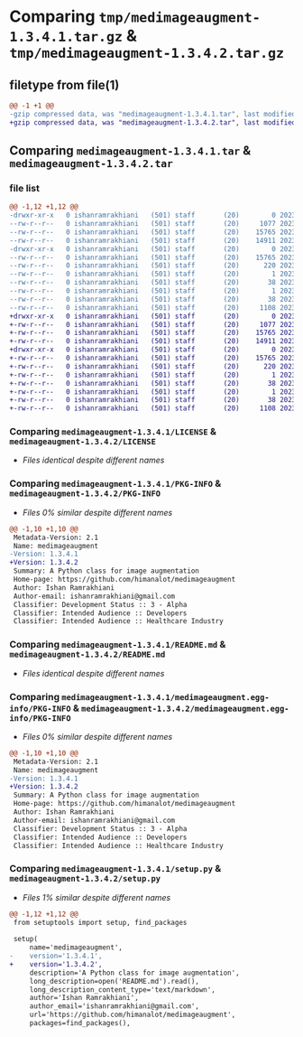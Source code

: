 # Comparing `tmp/medimageaugment-1.3.4.1.tar.gz` & `tmp/medimageaugment-1.3.4.2.tar.gz`

## filetype from file(1)

```diff
@@ -1 +1 @@
-gzip compressed data, was "medimageaugment-1.3.4.1.tar", last modified: Sat Jul 22 21:38:59 2023, max compression
+gzip compressed data, was "medimageaugment-1.3.4.2.tar", last modified: Sat Jul 22 21:40:37 2023, max compression
```

## Comparing `medimageaugment-1.3.4.1.tar` & `medimageaugment-1.3.4.2.tar`

### file list

```diff
@@ -1,12 +1,12 @@
-drwxr-xr-x   0 ishanramrakhiani   (501) staff       (20)        0 2023-07-22 21:38:59.877336 medimageaugment-1.3.4.1/
--rw-r--r--   0 ishanramrakhiani   (501) staff       (20)     1077 2023-07-22 07:27:55.000000 medimageaugment-1.3.4.1/LICENSE
--rw-r--r--   0 ishanramrakhiani   (501) staff       (20)    15765 2023-07-22 21:38:59.876246 medimageaugment-1.3.4.1/PKG-INFO
--rw-r--r--   0 ishanramrakhiani   (501) staff       (20)    14911 2023-07-22 07:27:59.000000 medimageaugment-1.3.4.1/README.md
-drwxr-xr-x   0 ishanramrakhiani   (501) staff       (20)        0 2023-07-22 21:38:59.875041 medimageaugment-1.3.4.1/medimageaugment.egg-info/
--rw-r--r--   0 ishanramrakhiani   (501) staff       (20)    15765 2023-07-22 21:38:59.000000 medimageaugment-1.3.4.1/medimageaugment.egg-info/PKG-INFO
--rw-r--r--   0 ishanramrakhiani   (501) staff       (20)      220 2023-07-22 21:38:59.000000 medimageaugment-1.3.4.1/medimageaugment.egg-info/SOURCES.txt
--rw-r--r--   0 ishanramrakhiani   (501) staff       (20)        1 2023-07-22 21:38:59.000000 medimageaugment-1.3.4.1/medimageaugment.egg-info/dependency_links.txt
--rw-r--r--   0 ishanramrakhiani   (501) staff       (20)       38 2023-07-22 21:38:59.000000 medimageaugment-1.3.4.1/medimageaugment.egg-info/requires.txt
--rw-r--r--   0 ishanramrakhiani   (501) staff       (20)        1 2023-07-22 21:38:59.000000 medimageaugment-1.3.4.1/medimageaugment.egg-info/top_level.txt
--rw-r--r--   0 ishanramrakhiani   (501) staff       (20)       38 2023-07-22 21:38:59.877645 medimageaugment-1.3.4.1/setup.cfg
--rw-r--r--   0 ishanramrakhiani   (501) staff       (20)     1108 2023-07-22 21:38:56.000000 medimageaugment-1.3.4.1/setup.py
+drwxr-xr-x   0 ishanramrakhiani   (501) staff       (20)        0 2023-07-22 21:40:37.749238 medimageaugment-1.3.4.2/
+-rw-r--r--   0 ishanramrakhiani   (501) staff       (20)     1077 2023-07-22 07:27:55.000000 medimageaugment-1.3.4.2/LICENSE
+-rw-r--r--   0 ishanramrakhiani   (501) staff       (20)    15765 2023-07-22 21:40:37.748290 medimageaugment-1.3.4.2/PKG-INFO
+-rw-r--r--   0 ishanramrakhiani   (501) staff       (20)    14911 2023-07-22 07:27:59.000000 medimageaugment-1.3.4.2/README.md
+drwxr-xr-x   0 ishanramrakhiani   (501) staff       (20)        0 2023-07-22 21:40:37.747177 medimageaugment-1.3.4.2/medimageaugment.egg-info/
+-rw-r--r--   0 ishanramrakhiani   (501) staff       (20)    15765 2023-07-22 21:40:37.000000 medimageaugment-1.3.4.2/medimageaugment.egg-info/PKG-INFO
+-rw-r--r--   0 ishanramrakhiani   (501) staff       (20)      220 2023-07-22 21:40:37.000000 medimageaugment-1.3.4.2/medimageaugment.egg-info/SOURCES.txt
+-rw-r--r--   0 ishanramrakhiani   (501) staff       (20)        1 2023-07-22 21:40:37.000000 medimageaugment-1.3.4.2/medimageaugment.egg-info/dependency_links.txt
+-rw-r--r--   0 ishanramrakhiani   (501) staff       (20)       38 2023-07-22 21:40:37.000000 medimageaugment-1.3.4.2/medimageaugment.egg-info/requires.txt
+-rw-r--r--   0 ishanramrakhiani   (501) staff       (20)        1 2023-07-22 21:40:37.000000 medimageaugment-1.3.4.2/medimageaugment.egg-info/top_level.txt
+-rw-r--r--   0 ishanramrakhiani   (501) staff       (20)       38 2023-07-22 21:40:37.749523 medimageaugment-1.3.4.2/setup.cfg
+-rw-r--r--   0 ishanramrakhiani   (501) staff       (20)     1108 2023-07-22 21:40:34.000000 medimageaugment-1.3.4.2/setup.py
```

### Comparing `medimageaugment-1.3.4.1/LICENSE` & `medimageaugment-1.3.4.2/LICENSE`

 * *Files identical despite different names*

### Comparing `medimageaugment-1.3.4.1/PKG-INFO` & `medimageaugment-1.3.4.2/PKG-INFO`

 * *Files 0% similar despite different names*

```diff
@@ -1,10 +1,10 @@
 Metadata-Version: 2.1
 Name: medimageaugment
-Version: 1.3.4.1
+Version: 1.3.4.2
 Summary: A Python class for image augmentation
 Home-page: https://github.com/himanalot/medimageaugment
 Author: Ishan Ramrakhiani
 Author-email: ishanramrakhiani@gmail.com
 Classifier: Development Status :: 3 - Alpha
 Classifier: Intended Audience :: Developers
 Classifier: Intended Audience :: Healthcare Industry
```

### Comparing `medimageaugment-1.3.4.1/README.md` & `medimageaugment-1.3.4.2/README.md`

 * *Files identical despite different names*

### Comparing `medimageaugment-1.3.4.1/medimageaugment.egg-info/PKG-INFO` & `medimageaugment-1.3.4.2/medimageaugment.egg-info/PKG-INFO`

 * *Files 0% similar despite different names*

```diff
@@ -1,10 +1,10 @@
 Metadata-Version: 2.1
 Name: medimageaugment
-Version: 1.3.4.1
+Version: 1.3.4.2
 Summary: A Python class for image augmentation
 Home-page: https://github.com/himanalot/medimageaugment
 Author: Ishan Ramrakhiani
 Author-email: ishanramrakhiani@gmail.com
 Classifier: Development Status :: 3 - Alpha
 Classifier: Intended Audience :: Developers
 Classifier: Intended Audience :: Healthcare Industry
```

### Comparing `medimageaugment-1.3.4.1/setup.py` & `medimageaugment-1.3.4.2/setup.py`

 * *Files 1% similar despite different names*

```diff
@@ -1,12 +1,12 @@
 from setuptools import setup, find_packages
 
 setup(
     name='medimageaugment',
-    version='1.3.4.1',
+    version='1.3.4.2',
     description='A Python class for image augmentation',
     long_description=open('README.md').read(),
     long_description_content_type='text/markdown',
     author='Ishan Ramrakhiani',
     author_email='ishanramrakhiani@gmail.com',
     url='https://github.com/himanalot/medimageaugment',
     packages=find_packages(),
```

